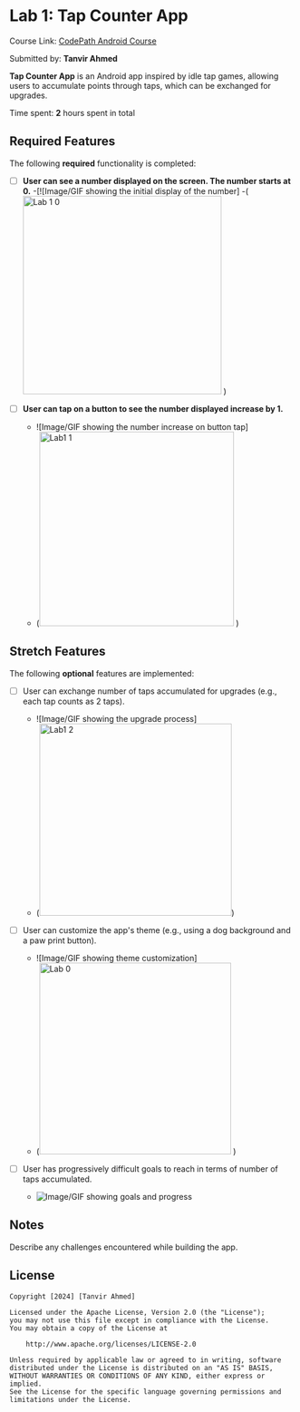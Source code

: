 # Lab 1: Tap Counter App

Course Link: [CodePath Android Course](https://courses.codepath.org/courses/and102/unit/1#!labs)

Submitted by: **Tanvir Ahmed** <!-- Replace 'Your Name Here' with your actual name -->

**Tap Counter App** is an Android app inspired by idle tap games, allowing users to accumulate points through taps, which can be exchanged for upgrades.

Time spent: **2** hours spent in total <!-- Replace 'X' with the number of hours you spent on this project -->

## Required Features

The following **required** functionality is completed:

- [ ] **User can see a number displayed on the screen. The number starts at 0.**
    -[![Image/GIF showing the initial display of the number]
    -(<img width="350" alt="Lab 1 0" src="https://github.com/user-attachments/assets/6d75790e-061c-4e5e-95fe-98b6acc4d1ae">
)  <!-- Replace this link with your actual image/GIF link -->
          

- [ ] **User can tap on a button to see the number displayed increase by 1.**
     - ![Image/GIF showing the number increase on button tap]
    - (<img width="343" alt="Lab1 1" src="https://github.com/user-attachments/assets/efb08010-3b00-4d2c-a89f-b4d90003bb9c">
) <!-- Replace this link with your actual image/GIF link -->

## Stretch Features

The following **optional** features are implemented:

- [ ] User can exchange number of taps accumulated for upgrades (e.g., each tap counts as 2 taps).
    - ![Image/GIF showing the upgrade process]
    - (<img width="339" alt="Lab1 2" src="https://github.com/user-attachments/assets/fc899ac4-2d22-4579-8af6-4526f21670da">) <!-- Replace this link with your actual image/GIF link -->

- [ ] User can customize the app's theme (e.g., using a dog background and a paw print button).
    - ![Image/GIF showing theme customization]
    - (<img width="338" alt="Lab 0" src="https://github.com/user-attachments/assets/3deaa6db-9a99-494c-8c83-4e21afd2b0a0">
) <!-- Replace this link with your actual image/GIF link -->

- [ ] User has progressively difficult goals to reach in terms of number of taps accumulated.
    - ![Image/GIF showing goals and progress](http://i.imgur.com/link/to/your/gif/file.gif) <!-- Replace this link with your actual image/GIF link -->

## Notes

Describe any challenges encountered while building the app. <!-- Replace this with your specific challenges and experiences -->

## License

    Copyright [2024] [Tanvir Ahmed]

    Licensed under the Apache License, Version 2.0 (the "License");
    you may not use this file except in compliance with the License.
    You may obtain a copy of the License at

        http://www.apache.org/licenses/LICENSE-2.0

    Unless required by applicable law or agreed to in writing, software
    distributed under the License is distributed on an "AS IS" BASIS,
    WITHOUT WARRANTIES OR CONDITIONS OF ANY KIND, either express or implied.
    See the License for the specific language governing permissions and
    limitations under the License.
